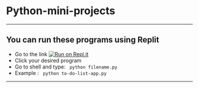 # Python-mini-projects

---

## You can run these programs using Replit 

- Go to the link  [![Run on Repl.it](https://replit.com/badge/github/Ahmed-Nazran/Python-mini-projects)](https://replit.com/new/github/Ahmed-Nazran/Python-mini-projects)
- Click your desired program
- Go to shell and type: ``` python filename.py```
- Example : ``` python to-do-list-app.py```
--- 

